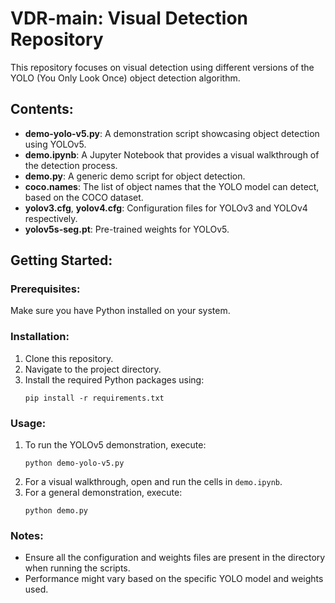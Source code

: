 
# VDR-main: Visual Detection Repository

This repository focuses on visual detection using different versions of the YOLO (You Only Look Once) object detection algorithm.

## Contents:
- **demo-yolo-v5.py**: A demonstration script showcasing object detection using YOLOv5.
- **demo.ipynb**: A Jupyter Notebook that provides a visual walkthrough of the detection process.
- **demo.py**: A generic demo script for object detection.
- **coco.names**: The list of object names that the YOLO model can detect, based on the COCO dataset.
- **yolov3.cfg**, **yolov4.cfg**: Configuration files for YOLOv3 and YOLOv4 respectively.
- **yolov5s-seg.pt**: Pre-trained weights for YOLOv5.

## Getting Started:

### Prerequisites:
Make sure you have Python installed on your system.

### Installation:
1. Clone this repository.
2. Navigate to the project directory.
3. Install the required Python packages using:
   ```
   pip install -r requirements.txt
   ```

### Usage:
1. To run the YOLOv5 demonstration, execute:
   ```
   python demo-yolo-v5.py
   ```
2. For a visual walkthrough, open and run the cells in `demo.ipynb`.
3. For a general demonstration, execute:
   ```
   python demo.py
   ```

### Notes:
- Ensure all the configuration and weights files are present in the directory when running the scripts.
- Performance might vary based on the specific YOLO model and weights used.
